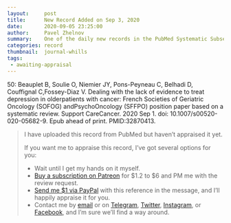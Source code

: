 ```yaml
---
layout:     post
title:      New Record Added on Sep 3, 2020
date:       2020-09-05 23:25:00
author:     Pavel Zhelnov
summary:    One of the daily new records in the PubMed Systematic Subset indexed by Sep 3, 2020.
categories: record
thumbnail:  journal-whills
tags:
 - awaiting-appraisal
---
```


50: Beauplet B, Soulie O, Niemier JY, Pons-Peyneau C, Belhadi D, Couffignal C,Fossey-Diaz V. Dealing with the lack of evidence to treat depression in olderpatients with cancer: French Societies of Geriatric Oncology (SOFOG) andPsychoOncology (SFFPO) position paper based on a systematic review. Support CareCancer. 2020 Sep 1. doi: 10.1007/s00520-020-05682-9. Epub ahead of print. PMID:32870413.


> I have uploaded this record from PubMed but haven’t appraised it yet.
>
> If you want me to appraise this record, I’ve got several options for you:
> * Wait until I get my hands on it myself.
> * [Buy a subscription on Patreon](https://patreon.com/zheln) for $1.2 to $6 and PM me with the review request.
> * [Send me $1 via PayPal](https://paypal.me/pjelnov) with this reference in the message, and I’ll happily appraise it for you.
> * Contact me by [email](mailto:pavel@zheln.com) or on [Telegram](https://t.me/drzhelnov), [Twitter](https://twitter.com/drzhelnov), [Instagram](https://instagram.com/igzheln), or [Facebook](https://facebook.com/drzhelnov), and I’m sure we’ll find a way around.
